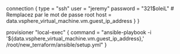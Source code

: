 connection {
      type     = "ssh"
      user     = "jeremy"
      password = "321$oleiL"  # Remplacez par le mot de passe root
      host     = data.vsphere_virtual_machine.vm.guest_ip_address
    }
  }

  provisioner "local-exec" {
    command = "ansible-playbook -i '${data.vsphere_virtual_machine.vm.guest_ip_address},' /root/new_terraform/ansible/setup.yml"
  }
